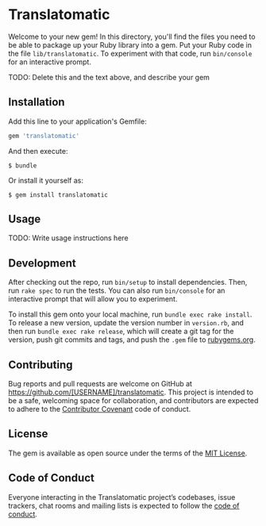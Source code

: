 # Translatomatic

Welcome to your new gem! In this directory, you'll find the files you need to be able to package up your Ruby library into a gem. Put your Ruby code in the file `lib/translatomatic`. To experiment with that code, run `bin/console` for an interactive prompt.

TODO: Delete this and the text above, and describe your gem

## Installation

Add this line to your application's Gemfile:

```ruby
gem 'translatomatic'
```

And then execute:

    $ bundle

Or install it yourself as:

    $ gem install translatomatic

## Usage

TODO: Write usage instructions here

## Development

After checking out the repo, run `bin/setup` to install dependencies. Then, run `rake spec` to run the tests. You can also run `bin/console` for an interactive prompt that will allow you to experiment.

To install this gem onto your local machine, run `bundle exec rake install`. To release a new version, update the version number in `version.rb`, and then run `bundle exec rake release`, which will create a git tag for the version, push git commits and tags, and push the `.gem` file to [rubygems.org](https://rubygems.org).

## Contributing

Bug reports and pull requests are welcome on GitHub at https://github.com/[USERNAME]/translatomatic. This project is intended to be a safe, welcoming space for collaboration, and contributors are expected to adhere to the [Contributor Covenant](http://contributor-covenant.org) code of conduct.

## License

The gem is available as open source under the terms of the [MIT License](https://opensource.org/licenses/MIT).

## Code of Conduct

Everyone interacting in the Translatomatic project’s codebases, issue trackers, chat rooms and mailing lists is expected to follow the [code of conduct](https://github.com/[USERNAME]/translatomatic/blob/master/CODE_OF_CONDUCT.md).
